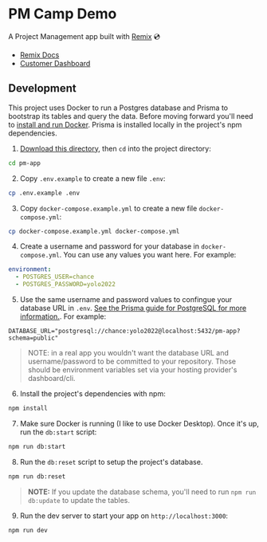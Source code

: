 # PM Camp Demo

A Project Management app built with [Remix](https://remix.run) 💿

- [Remix Docs](https://docs.remix.run)
- [Customer Dashboard](https://remix.run/dashboard)

## Development

This project uses Docker to run a Postgres database and Prisma to bootstrap its tables and query the data. Before moving forward you'll need to [install and run Docker](https://docs.docker.com/get-docker/). Prisma is installed locally in the project's npm dependencies.

1. [Download this directory](https://download-directory.github.io/?url=https%3A%2F%2Fgithub.com%2Fremix-run%2Fremix%2Ftree%2Fmain%2Fexamples%2Fpm-app), then `cd` into the project directory:

```sh
cd pm-app
```

2. Copy `.env.example` to create a new file `.env`:

```sh
cp .env.example .env
```

3. Copy `docker-compose.example.yml` to create a new file `docker-compose.yml`:

```sh
cp docker-compose.example.yml docker-compose.yml
```

4. Create a username and password for your database in `docker-compose.yml`. You can use any values you want here. For example:

```yml
environment:
  - POSTGRES_USER=chance
  - POSTGRES_PASSWORD=yolo2022
```

5. Use the same username and password values to confingue your database URL in `.env`. [See the Prisma guide for PostgreSQL for more information.](https://www.prisma.io/docs/concepts/database-connectors/postgresql#example). For example:

```
DATABASE_URL="postgresql://chance:yolo2022@localhost:5432/pm-app?schema=public"
```

> NOTE: in a real app you wouldn't want the database URL and username/password to be committed to your repository. Those should be environment variables set via your hosting provider's dashboard/cli.

6. Install the project's dependencies with npm:

```sh
npm install
```

7. Make sure Docker is running (I like to use Docker Desktop). Once it's up, run the `db:start` script:

```sh
npm run db:start
```

8. Run the `db:reset` script to setup the project's database.

```sh
npm run db:reset
```

> **NOTE:** If you update the database schema, you'll need to run `npm run db:update` to update the tables.

9. Run the dev server to start your app on `http://localhost:3000`:

```sh
npm run dev
```

